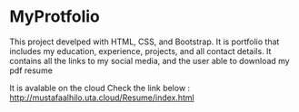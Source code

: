 # MyProtfolio
This project develped with HTML, CSS, and Bootstrap. It is portfolio that includes my education, experience, projects, and all contact details. It contains all the links to my social media, and the user able to download my pdf resume

It is avalable on the cloud Check the link below :
http://mustafaalhilo.uta.cloud/Resume/index.html
